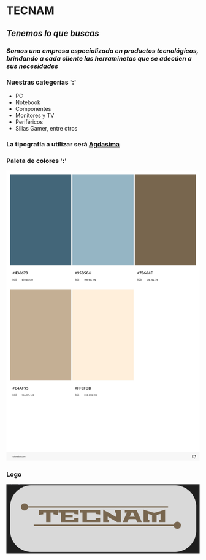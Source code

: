 # **TECNAM**

## *Tenemos lo que buscas*

### ***Somos una empresa especializada en productos tecnológicos, brindando a cada cliente las herraminetas que se adecúen a sus necesidades***

### Nuestras categorías ':'

- PC
- Notebook
- Componentes
- Monitores y TV
- Periféricos
- Sillas Gamer, entre otros

### La tipografía a utilizar será [Agdasima](https://fonts.google.com/specimen/Agdasima)

### Paleta de colores ':'

![Paleta](./images/Paleta%20de%20colores.jpeg)

### Logo

![Logo](./images/Logo%20e-commerce.png)
